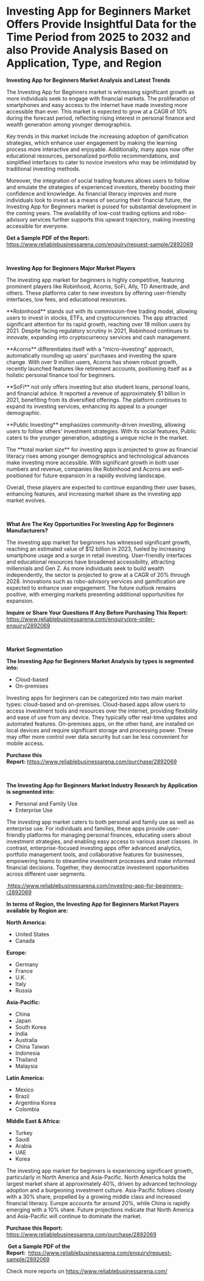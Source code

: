 <p><h1>Investing App for Beginners Market Offers Provide Insightful Data for the Time Period from 2025 to 2032 and also Provide Analysis Based on Application, Type, and Region</h1></p><p><strong>Investing App for Beginners Market Analysis and Latest Trends</strong></p>
<p><p>The Investing App for Beginners market is witnessing significant growth as more individuals seek to engage with financial markets. The proliferation of smartphones and easy access to the internet have made investing more accessible than ever. This market is expected to grow at a CAGR of 10% during the forecast period, reflecting rising interest in personal finance and wealth generation among younger demographics.</p><p>Key trends in this market include the increasing adoption of gamification strategies, which enhance user engagement by making the learning process more interactive and enjoyable. Additionally, many apps now offer educational resources, personalized portfolio recommendations, and simplified interfaces to cater to novice investors who may be intimidated by traditional investing methods.</p><p>Moreover, the integration of social trading features allows users to follow and emulate the strategies of experienced investors, thereby boosting their confidence and knowledge. As financial literacy improves and more individuals look to invest as a means of securing their financial future, the Investing App for Beginners market is poised for substantial development in the coming years. The availability of low-cost trading options and robo-advisory services further supports this upward trajectory, making investing accessible for everyone.</p></p>
<p><strong>Get a Sample PDF of the Report:&nbsp;</strong> <a href="https://www.reliablebusinessarena.com/enquiry/request-sample/2892069?utm_campaign=3198&utm_medium=2&utm_source=Github&utm_content=ia&utm_term=15032025&utm_id=investing-app-for-beginners">https://www.reliablebusinessarena.com/enquiry/request-sample/2892069</a></p>
<p>&nbsp;</p>
<p><strong>Investing App for Beginners Major Market Players</strong></p>
<p><p>The investing app market for beginners is highly competitive, featuring prominent players like Robinhood, Acorns, SoFi, Ally, TD Ameritrade, and others. These platforms cater to new investors by offering user-friendly interfaces, low fees, and educational resources.</p><p>**Robinhood** stands out with its commission-free trading model, allowing users to invest in stocks, ETFs, and cryptocurrencies. The app attracted significant attention for its rapid growth, reaching over 18 million users by 2021. Despite facing regulatory scrutiny in 2021, Robinhood continues to innovate, expanding into cryptocurrency services and cash management.</p><p>**Acorns** differentiates itself with a "micro-investing" approach, automatically rounding up users' purchases and investing the spare change. With over 9 million users, Acorns has shown robust growth, recently launched features like retirement accounts, positioning itself as a holistic personal finance tool for beginners.</p><p>**SoFi** not only offers investing but also student loans, personal loans, and financial advice. It reported a revenue of approximately $1 billion in 2021, benefiting from its diversified offerings. The platform continues to expand its investing services, enhancing its appeal to a younger demographic.</p><p>**Public Investing** emphasizes community-driven investing, allowing users to follow others' investment strategies. With its social features, Public caters to the younger generation, adopting a unique niche in the market.</p><p>The **total market size** for investing apps is projected to grow as financial literacy rises among younger demographics and technological advances make investing more accessible. With significant growth in both user numbers and revenue, companies like Robinhood and Acorns are well-positioned for future expansion in a rapidly evolving landscape.</p><p>Overall, these players are expected to continue expanding their user bases, enhancing features, and increasing market share as the investing app market evolves.</p></p>
<p>&nbsp;</p>
<p><strong>What Are The Key Opportunities For Investing App for Beginners Manufacturers?</strong></p>
<p><p>The investing app market for beginners has witnessed significant growth, reaching an estimated value of $12 billion in 2023, fueled by increasing smartphone usage and a surge in retail investing. User-friendly interfaces and educational resources have broadened accessibility, attracting millennials and Gen Z. As more individuals seek to build wealth independently, the sector is projected to grow at a CAGR of 20% through 2028. Innovations such as robo-advisory services and gamification are expected to enhance user engagement. The future outlook remains positive, with emerging markets presenting additional opportunities for expansion.</p></p>
<p><strong>Inquire or Share Your Questions If Any Before Purchasing This Report:</strong> <a href="https://www.reliablebusinessarena.com/enquiry/pre-order-enquiry/2892069?utm_campaign=3198&utm_medium=2&utm_source=Github&utm_content=ia&utm_term=15032025&utm_id=investing-app-for-beginners">https://www.reliablebusinessarena.com/enquiry/pre-order-enquiry/2892069</a></p>
<p>&nbsp;</p>
<p><strong>Market Segmentation</strong></p>
<p><strong>The Investing App for Beginners Market Analysis by types is segmented into:</strong></p>
<p><ul><li>Cloud-based</li><li>On-premises</li></ul></p>
<p><p>Investing apps for beginners can be categorized into two main market types: cloud-based and on-premises. Cloud-based apps allow users to access investment tools and resources over the internet, providing flexibility and ease of use from any device. They typically offer real-time updates and automated features. On-premises apps, on the other hand, are installed on local devices and require significant storage and processing power. These may offer more control over data security but can be less convenient for mobile access.</p></p>
<p><strong>Purchase this Report:&nbsp;</strong><a href="https://www.reliablebusinessarena.com/purchase/2892069?utm_campaign=3198&utm_medium=2&utm_source=Github&utm_content=ia&utm_term=15032025&utm_id=investing-app-for-beginners">https://www.reliablebusinessarena.com/purchase/2892069</a></p>
<p>&nbsp;</p>
<p><strong>The Investing App for Beginners Market Industry Research by Application is segmented into:</strong></p>
<p><ul><li>Personal and Family Use</li><li>Enterprise Use</li></ul></p>
<p><p>The investing app market caters to both personal and family use as well as enterprise use. For individuals and families, these apps provide user-friendly platforms for managing personal finances, educating users about investment strategies, and enabling easy access to various asset classes. In contrast, enterprise-focused investing apps offer advanced analytics, portfolio management tools, and collaborative features for businesses, empowering teams to streamline investment processes and make informed financial decisions. Together, they democratize investment opportunities across different user segments.</p></p>
<p><a href="https://www.reliablebusinessarena.com/investing-app-for-beginners-r2892069?utm_campaign=3198&utm_medium=2&utm_source=Github&utm_content=ia&utm_term=15032025&utm_id=investing-app-for-beginners">&nbsp;https://www.reliablebusinessarena.com/investing-app-for-beginners-r2892069</a></p>
<p><strong>In terms of Region, the Investing App for Beginners Market Players available by Region are:</strong></p>
<p>
    <p> <strong> North America: </strong>
        <ul>
            <li>United States</li>
            <li>Canada</li>
        </ul>
        </p> 
    <p> <strong> Europe: </strong>
        <ul>
            <li>Germany</li>
            <li>France</li>
            <li>U.K.</li>
            <li>Italy</li>
            <li>Russia</li>
        </ul>
        </p> 
    <p> <strong> Asia-Pacific: </strong>
        <ul>
            <li>China</li>
            <li>Japan</li>
            <li>South Korea</li>
            <li>India</li>
            <li>Australia</li>
            <li>China Taiwan</li>
            <li>Indonesia</li>
            <li>Thailand</li>
            <li>Malaysia</li>
        </ul>
        </p> 
    <p> <strong> Latin America: </strong>
        <ul>
            <li>Mexico</li>
            <li>Brazil</li>
            <li>Argentina Korea</li>
            <li>Colombia</li>
        </ul>
        </p> 
    <p> <strong> Middle East & Africa: </strong>
        <ul>
            <li>Turkey</li>
            <li>Saudi</li>
            <li>Arabia</li>
            <li>UAE</li>
            <li>Korea</li>
        </ul>
    </p>
    </p>
<p><p>The investing app market for beginners is experiencing significant growth, particularly in North America and Asia-Pacific. North America holds the largest market share at approximately 40%, driven by advanced technology adoption and a burgeoning investment culture. Asia-Pacific follows closely with a 30% share, propelled by a growing middle class and increased financial literacy. Europe accounts for around 20%, while China is rapidly emerging with a 10% share. Future projections indicate that North America and Asia-Pacific will continue to dominate the market.</p></p>
<p><strong>Purchase this Report: </strong><a href="https://www.reliablebusinessarena.com/purchase/2892069?utm_campaign=3198&utm_medium=2&utm_source=Github&utm_content=ia&utm_term=15032025&utm_id=investing-app-for-beginners">https://www.reliablebusinessarena.com/purchase/2892069</a></p>
<p>&nbsp;<strong>Get a Sample PDF of the Report:&nbsp;&nbsp;</strong><a href="https://www.reliablebusinessarena.com/enquiry/request-sample/2892069?utm_campaign=3198&utm_medium=2&utm_source=Github&utm_content=ia&utm_term=15032025&utm_id=investing-app-for-beginners">https://www.reliablebusinessarena.com/enquiry/request-sample/2892069</a></p>
<p><strong></strong></p>
<p>Check more reports on <a href="https://www.reliablebusinessarena.com/?utm_campaign=3198&utm_medium=2&utm_source=Github&utm_content=ia&utm_term=15032025&utm_id=investing-app-for-beginners">https://www.reliablebusinessarena.com/</a></p>